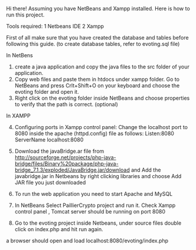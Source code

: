 Hi there! Assuming you have NetBeans and Xampp installed. Here is how to run this project.


 Tools required:
   1 Netbeans IDE
   2 Xampp 

First of all make sure  that you have created the database and tables before following this guide. (to create database tables, refer to evoting.sql file)	   
 
In NetBens
1. create a java application and copy the java files to the src folder of your application. 
2. Copy web files and paste them in htdocs under xampp folder.  Go to NetBeans and press Crlt+Shift+O on your keyboard and choose the evoting folder and open it.
3. Right click on the evoting folder inside NetBeans and choose properties to verify that the path is correct. (optional)

In XAMPP

4. Configuring ports in Xampp control panel:
   Change the localhost port to 8080 inside the apache (httpd.config) file as follows:     Listen:8080     ServerName localhost:8080
5. Download the javaBridge.ar file from  http://sourceforge.net/projects/php-java-bridge/files/Binary%20package/php-java-bridge_7.1.3/exploded/JavaBridge.jar/download  and  Add the javabridge.jar  in Netbeans by right clicking libraries and choose Add JAR file you just downloaded

6. To run the web application you need to start Apache and MySQL

7. In NetBeans Select PaillierCrypto project and  run it.  Check Xampp control panel , Tomcat server should be running on port 8080

8. Go to the evoting project inside Netbeans, under source files double click on index.php and hit run again.

 a browser should open and load localhost:8080/evoting/index.php

